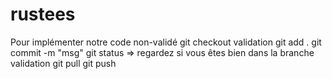 # rustees

Pour implémenter notre code non-validé
git checkout validation
git add .
git commit -m "msg"
git status => regardez si vous êtes bien dans la branche validation
git pull
git push
